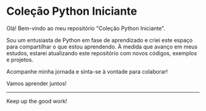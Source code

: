 # Coleção Python Iniciante

Olá! Bem-vindo ao meu repositório "Coleção Python Iniciante".

Sou um entusiasta de Python em fase de aprendizado e criei este espaço para compartilhar o que estou aprendendo. À medida que avanço em meus estudos, estarei atualizando este repositório com novos códigos, exemplos e projetos.

Acompanhe minha jornada e sinta-se à vontade para colaborar!

Vamos aprender juntos!

---

Keep up the good work!
